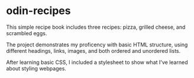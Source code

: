 # odin-recipes
This simple recipe book includes three recipes: pizza, grilled cheese, and scrambled eggs. 

The project demonstrates my proficency with basic HTML structure, using different headings, links, images, and both ordered and unordered lists. 

After learning basic CSS, I included a stylesheet to show what I've learned about styling webpages.
